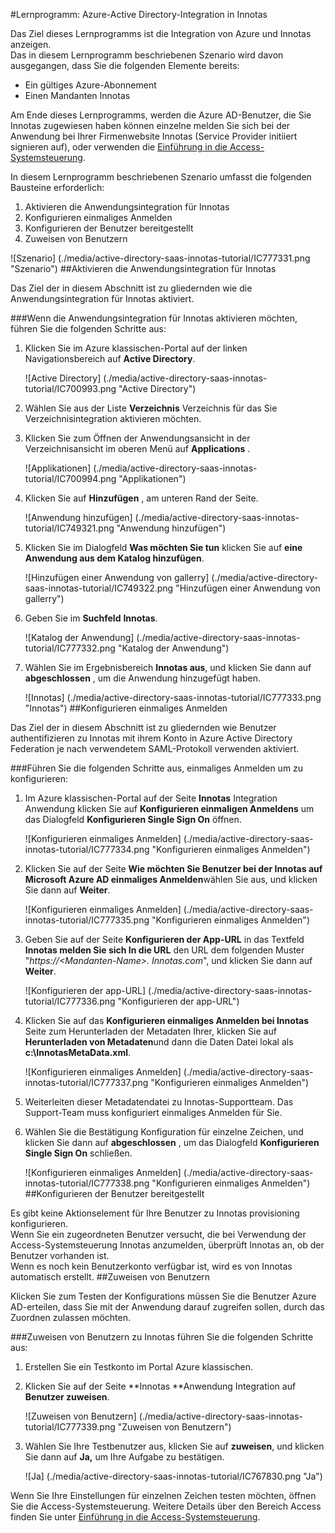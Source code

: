 <properties 
    pageTitle="Lernprogramm: Azure-Active Directory-Integration in Innotas | Microsoft Azure"
    description="Informationen Sie zur Verwendung von Innotas mit Azure Active Directory einmaliges Anmelden, automatisierte Bereitstellung und mehr aktivieren!" 
    services="active-directory" 
    authors="jeevansd"  
    documentationCenter="na" 
    manager="femila"/>
<tags 
    ms.service="active-directory" 
    ms.devlang="na" 
    ms.topic="article" 
    ms.tgt_pltfrm="na" 
    ms.workload="identity" 
    ms.date="09/29/2016" 
    ms.author="jeedes" />

#<a name="tutorial-azure-active-directory-integration-with-innotas"></a>Lernprogramm: Azure-Active Directory-Integration in Innotas
  
Das Ziel dieses Lernprogramms ist die Integration von Azure und Innotas anzeigen.  
Das in diesem Lernprogramm beschriebenen Szenario wird davon ausgegangen, dass Sie die folgenden Elemente bereits:

-   Ein gültiges Azure-Abonnement
-   Einen Mandanten Innotas
  
Am Ende dieses Lernprogramms, werden die Azure AD-Benutzer, die Sie Innotas zugewiesen haben können einzelne melden Sie sich bei der Anwendung bei Ihrer Firmenwebsite Innotas (Service Provider initiiert signieren auf), oder verwenden die [Einführung in die Access-Systemsteuerung](active-directory-saas-access-panel-introduction.md).
  
In diesem Lernprogramm beschriebenen Szenario umfasst die folgenden Bausteine erforderlich:

1.  Aktivieren die Anwendungsintegration für Innotas
2.  Konfigurieren einmaliges Anmelden
3.  Konfigurieren der Benutzer bereitgestellt
4.  Zuweisen von Benutzern

![Szenario] (./media/active-directory-saas-innotas-tutorial/IC777331.png "Szenario")
##<a name="enabling-the-application-integration-for-innotas"></a>Aktivieren die Anwendungsintegration für Innotas
  
Das Ziel der in diesem Abschnitt ist zu gliedernden wie die Anwendungsintegration für Innotas aktiviert.

###<a name="to-enable-the-application-integration-for-innotas-perform-the-following-steps"></a>Wenn die Anwendungsintegration für Innotas aktivieren möchten, führen Sie die folgenden Schritte aus:

1.  Klicken Sie im Azure klassischen-Portal auf der linken Navigationsbereich auf **Active Directory**.

    ![Active Directory] (./media/active-directory-saas-innotas-tutorial/IC700993.png "Active Directory")

2.  Wählen Sie aus der Liste **Verzeichnis** Verzeichnis für das Sie Verzeichnisintegration aktivieren möchten.

3.  Klicken Sie zum Öffnen der Anwendungsansicht in der Verzeichnisansicht im oberen Menü auf **Applications** .

    ![Applikationen] (./media/active-directory-saas-innotas-tutorial/IC700994.png "Applikationen")

4.  Klicken Sie auf **Hinzufügen** , am unteren Rand der Seite.

    ![Anwendung hinzufügen] (./media/active-directory-saas-innotas-tutorial/IC749321.png "Anwendung hinzufügen")

5.  Klicken Sie im Dialogfeld **Was möchten Sie tun** klicken Sie auf **eine Anwendung aus dem Katalog hinzufügen**.

    ![Hinzufügen einer Anwendung von gallerry] (./media/active-directory-saas-innotas-tutorial/IC749322.png "Hinzufügen einer Anwendung von gallerry")

6.  Geben Sie im **Suchfeld** **Innotas**.

    ![Katalog der Anwendung] (./media/active-directory-saas-innotas-tutorial/IC777332.png "Katalog der Anwendung")

7.  Wählen Sie im Ergebnisbereich **Innotas aus**, und klicken Sie dann auf **abgeschlossen** , um die Anwendung hinzugefügt haben.

    ![Innotas] (./media/active-directory-saas-innotas-tutorial/IC777333.png "Innotas")
##<a name="configuring-single-sign-on"></a>Konfigurieren einmaliges Anmelden
  
Das Ziel der in diesem Abschnitt ist zu gliedernden wie Benutzer authentifizieren zu Innotas mit ihrem Konto in Azure Active Directory Federation je nach verwendetem SAML-Protokoll verwenden aktiviert.

###<a name="to-configure-single-sign-on-perform-the-following-steps"></a>Führen Sie die folgenden Schritte aus, einmaliges Anmelden um zu konfigurieren:

1.  Im Azure klassischen-Portal auf der Seite **Innotas** Integration Anwendung klicken Sie auf **Konfigurieren einmaligen Anmeldens** um das Dialogfeld **Konfigurieren Single Sign On** öffnen.

    ![Konfigurieren einmaliges Anmelden] (./media/active-directory-saas-innotas-tutorial/IC777334.png "Konfigurieren einmaliges Anmelden")

2.  Klicken Sie auf der Seite **Wie möchten Sie Benutzer bei der Innotas auf** **Microsoft Azure AD einmaliges Anmelden**wählen Sie aus, und klicken Sie dann auf **Weiter**.

    ![Konfigurieren einmaliges Anmelden] (./media/active-directory-saas-innotas-tutorial/IC777335.png "Konfigurieren einmaliges Anmelden")

3.  Geben Sie auf der Seite **Konfigurieren der App-URL** in das Textfeld **Innotas melden Sie sich In die URL** den URL dem folgenden Muster "*https://\<Mandanten-Name\>. Innotas.com*", und klicken Sie dann auf **Weiter**.

    ![Konfigurieren der app-URL] (./media/active-directory-saas-innotas-tutorial/IC777336.png "Konfigurieren der app-URL")

4.  Klicken Sie auf das **Konfigurieren einmaliges Anmelden bei Innotas** Seite zum Herunterladen der Metadaten Ihrer, klicken Sie auf **Herunterladen von Metadaten**und dann die Daten Datei lokal als **c:\\InnotasMetaData.xml**.

    ![Konfigurieren einmaliges Anmelden] (./media/active-directory-saas-innotas-tutorial/IC777337.png "Konfigurieren einmaliges Anmelden")

5.  Weiterleiten dieser Metadatendatei zu Innotas-Supportteam. Das Support-Team muss konfiguriert einmaliges Anmelden für Sie.

6.  Wählen Sie die Bestätigung Konfiguration für einzelne Zeichen, und klicken Sie dann auf **abgeschlossen** , um das Dialogfeld **Konfigurieren Single Sign On** schließen.

    ![Konfigurieren einmaliges Anmelden] (./media/active-directory-saas-innotas-tutorial/IC777338.png "Konfigurieren einmaliges Anmelden")
##<a name="configuring-user-provisioning"></a>Konfigurieren der Benutzer bereitgestellt
  
Es gibt keine Aktionselement für Ihre Benutzer zu Innotas provisioning konfigurieren.  
Wenn Sie ein zugeordneten Benutzer versucht, die bei Verwendung der Access-Systemsteuerung Innotas anzumelden, überprüft Innotas an, ob der Benutzer vorhanden ist.  
Wenn es noch kein Benutzerkonto verfügbar ist, wird es von Innotas automatisch erstellt.
##<a name="assigning-users"></a>Zuweisen von Benutzern
  
Klicken Sie zum Testen der Konfigurations müssen Sie die Benutzer Azure AD-erteilen, dass Sie mit der Anwendung darauf zugreifen sollen, durch das Zuordnen zulassen möchten.

###<a name="to-assign-users-to-innotas-perform-the-following-steps"></a>Zuweisen von Benutzern zu Innotas führen Sie die folgenden Schritte aus:

1.  Erstellen Sie ein Testkonto im Portal Azure klassischen.

2.  Klicken Sie auf der Seite **Innotas **Anwendung Integration auf **Benutzer zuweisen**.

    ![Zuweisen von Benutzern] (./media/active-directory-saas-innotas-tutorial/IC777339.png "Zuweisen von Benutzern")

3.  Wählen Sie Ihre Testbenutzer aus, klicken Sie auf **zuweisen**, und klicken Sie dann auf **Ja,** um Ihre Aufgabe zu bestätigen.

    ![Ja] (./media/active-directory-saas-innotas-tutorial/IC767830.png "Ja")
  
Wenn Sie Ihre Einstellungen für einzelnen Zeichen testen möchten, öffnen Sie die Access-Systemsteuerung. Weitere Details über den Bereich Access finden Sie unter [Einführung in die Access-Systemsteuerung](active-directory-saas-access-panel-introduction.md).